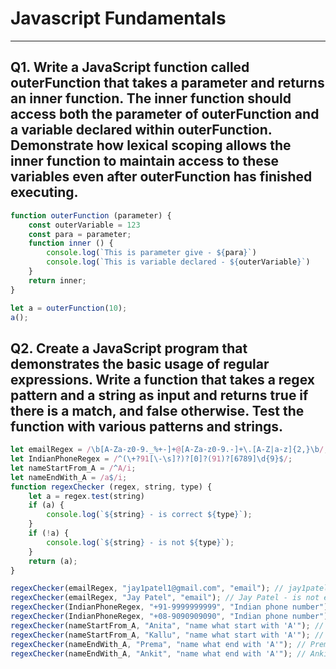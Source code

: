 # Javascript Fundamentals
___
## Q1. Write a JavaScript function called outerFunction that takes a parameter and returns an inner function. The inner function should access both the parameter of outerFunction and a variable declared within outerFunction. Demonstrate how lexical scoping allows the inner function to maintain access to these variables even after outerFunction has finished executing.

```javascript
function outerFunction (parameter) {
    const outerVariable = 123
    const para = parameter;
    function inner () {
        console.log(`This is parameter give - ${para}`)
        console.log(`This is variable declared - ${outerVariable}`)
    }
    return inner;
}

let a = outerFunction(10);
a();
```

## Q2. Create a JavaScript program that demonstrates the basic usage of regular expressions. Write a function that takes a regex pattern and a string as input and returns true if there is a match, and false otherwise. Test the function with various patterns and strings.
```javascript
let emailRegex = /\b[A-Za-z0-9._%+-]+@[A-Za-z0-9.-]+\.[A-Z|a-z]{2,}\b/;
let IndianPhoneRegex = /^(\+?91[\-\s]?)?[0]?(91)?[6789]\d{9}$/;
let nameStartFrom_A = /^A/i;
let nameEndWith_A = /a$/i;
function regexChecker (regex, string, type) {
    let a = regex.test(string)
    if (a) {
        console.log(`${string} - is correct ${type}`);
    }
    if (!a) {
        console.log(`${string} - is not ${type}`);
    }
    return (a);
}

regexChecker(emailRegex, "jay1patel1@gmail.com", "email"); // jay1patel1@gmail.com - is correct email
regexChecker(emailRegex, "Jay Patel", "email"); // Jay Patel - is not email
regexChecker(IndianPhoneRegex, "+91-9999999999", "Indian phone number"); // +91-9999999999 - is correct Indian phone number
regexChecker(IndianPhoneRegex, "+08-9090909090", "Indian phone number"); // +08-9090909090 - is not Indian phone number
regexChecker(nameStartFrom_A, "Anita", "name what start with 'A'"); // Anita - is correct name what start with 'A'
regexChecker(nameStartFrom_A, "Kallu", "name what start with 'A'"); // Kallu - is not name what start with 'A'
regexChecker(nameEndWith_A, "Prema", "name what end with 'A'"); // Prema - is correct name what end with 'A'
regexChecker(nameEndWith_A, "Ankit", "name what end with 'A'"); // Ankit - is not name what end with 'A'
```
